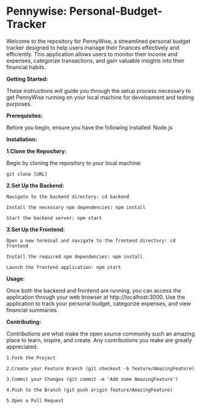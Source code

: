 # Pennywise: Personal-Budget-Tracker
Welcome to the repository for PennyWise, a streamlined personal budget tracker designed to help users manage their finances effectively and efficiently. This application allows users to monitor their income and expenses, categorize transactions, and gain valuable insights into their financial habits.

**Getting Started:**

These instructions will guide you through the setup process necessary to get PennyWise running on your local machine for development and testing purposes.

**Prerequisites:**

Before you begin, ensure you have the following installed: Node.js

**Installation:**

  **1.Clone the Repository:**

  Begin by cloning the repository to your local machine:
  
    git clone [URL]

  **2.Set Up the Backend:**

    Navigate to the backend directory: cd backend

    Install the necessary npm dependencies: npm install

    Start the backend server: npm start

  **3.Set Up the Frontend:**

    Open a new terminal and navigate to the frontend directory: cd frontend

    Install the required npm dependencies: npm install

    Launch the frontend application: npm start

**Usage:**

Once both the backend and frontend are running, you can access the application through your web browser at http://localhost:3000. Use the application to track your personal budget, categorize expenses, and view financial summaries.

**Contributing:**

Contributions are what make the open source community such an amazing place to learn, inspire, and create. Any contributions you make are greatly appreciated.

    1.Fork the Project

    2.Create your Feature Branch (git checkout -b feature/AmazingFeature)

    3.Commit your Changes (git commit -m 'Add some AmazingFeature')

    4.Push to the Branch (git push origin feature/AmazingFeature)

    5.Open a Pull Request
